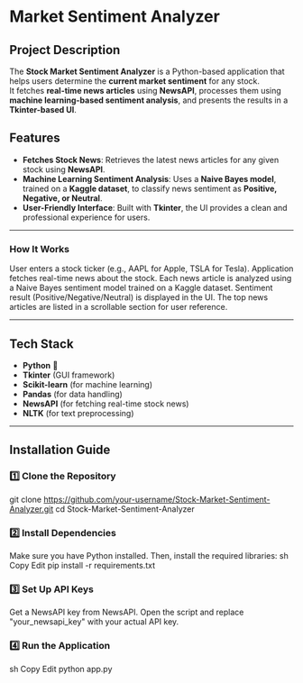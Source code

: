 # Market Sentiment Analyzer  

## Project Description  
The **Stock Market Sentiment Analyzer** is a Python-based application that helps users determine the **current market sentiment** for any stock.  
It fetches **real-time news articles** using **NewsAPI**, processes them using **machine learning-based sentiment analysis**, and presents the results in a **Tkinter-based UI**.  

## Features  
- **Fetches Stock News**: Retrieves the latest news articles for any given stock using **NewsAPI**.  
- **Machine Learning Sentiment Analysis**: Uses a **Naive Bayes model**, trained on a **Kaggle dataset**, to classify news sentiment as **Positive, Negative, or Neutral**.  
- **User-Friendly Interface**: Built with **Tkinter**, the UI provides a clean and professional experience for users.  

---

### How It Works
User enters a stock ticker (e.g., AAPL for Apple, TSLA for Tesla).
Application fetches real-time news about the stock.
Each news article is analyzed using a Naive Bayes sentiment model trained on a Kaggle dataset.
Sentiment result (Positive/Negative/Neutral) is displayed in the UI.
The top news articles are listed in a scrollable section for user reference.

---

##  Tech Stack  
- **Python** 🐍  
- **Tkinter** (GUI framework)  
- **Scikit-learn** (for machine learning)  
- **Pandas** (for data handling)  
- **NewsAPI** (for fetching real-time stock news)  
- **NLTK** (for text preprocessing)  

---

## Installation Guide  

### **1️⃣ Clone the Repository**  

git clone https://github.com/your-username/Stock-Market-Sentiment-Analyzer.git
cd Stock-Market-Sentiment-Analyzer

### **2️⃣ Install Dependencies**
Make sure you have Python installed. Then, install the required libraries:
sh
Copy
Edit
pip install -r requirements.txt

### **3️⃣ Set Up API Keys**
Get a NewsAPI key from NewsAPI.
Open the script and replace "your_newsapi_key" with your actual API key.

### **4️⃣ Run the Application**
sh
Copy
Edit
python app.py

